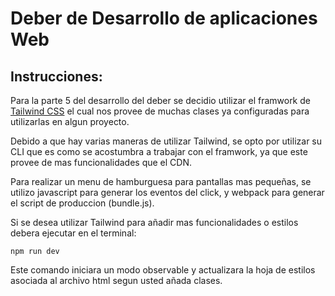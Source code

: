 # Deber de Desarrollo de aplicaciones Web
## Instrucciones:

Para la parte 5 del desarrollo del deber se decidio utilizar el framwork de [Tailwind CSS](https://tailwindcss.com/docs/installation) el cual nos provee de muchas clases ya configuradas para utilizarlas en algun proyecto.

Debido a que hay varias maneras de utilizar Tailwind, se opto por utilizar su CLI que es como se acostumbra a trabajar con el framwork, ya que este provee de mas funcionalidades que el CDN.

Para realizar un menu de hamburguesa para pantallas mas pequeñas, se utilizo javascript para generar los eventos del click, y webpack para generar el script de produccion (bundle.js).

Si se desea utilizar Tailwind para añadir mas funcionalidades o estilos debera ejecutar en el terminal:

```
npm run dev
```

Este comando iniciara un modo observable y actualizara la hoja de estilos asociada al archivo html segun usted añada clases.
